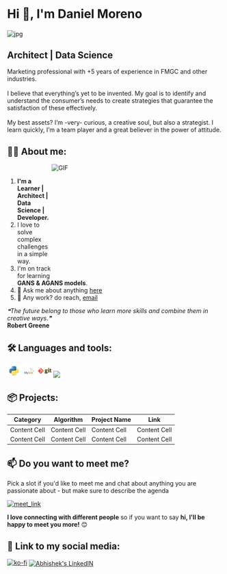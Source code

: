 # Hi 👋, I'm Daniel Moreno</h1>

<img align="center" alt="jpg" src="https://github.com/moreno32/moreno32/blob/main/reports/figures/banner.png" width="1000" height="523.333" /><br>

## Architect | Data Science</h3>

<div align="left">
Marketing professional with +5 years of experience in FMGC and other industries.<br>
<br>
I believe that everything’s yet to be invented. My goal is to identify and understand the consumer’s needs to create strategies that guarantee the satisfaction of these effectively.<br>
<br>
My best assets? I’m -very- curious, a creative soul, but also a strategist. I learn quickly, I’m a team player and a great believer in the power of attitude.

## 🙋‍♂️ About me:</h3>
  
<img align="right" alt="GIF" src="https://github.com/abhisheknaiidu/abhisheknaiidu/blob/master/code.gif?raw=true" width="400" height="256" /><br>

1. **I'm a Learner | Architect | Data Science | Developer.**
2. I love to solve complex challenges in a simple way.
3. I'm on track for learning **GANS & AGANS models**.
4. 💬 Ask me about anything [here](https://www.linkedin.com/in/dmoreno-ai)
5. 💼 Any work? do reach, [email](mailto:danielmoreno3291@gmail.com)

  
<i>❝The future belong to those who learn more skills and combine them in creative ways.❞</i><br>
**Robert Greene**


## 🛠️ Languages and tools:</h3>

<code><img height="32" src="https://raw.githubusercontent.com/github/explore/80688e429a7d4ef2fca1e82350fe8e3517d3494d/topics/python/python.png"></code>
<code><img height="32" src="https://raw.githubusercontent.com/github/explore/80688e429a7d4ef2fca1e82350fe8e3517d3494d/topics/mysql/mysql.png"></code>
<code><img height="32" src="https://raw.githubusercontent.com/github/explore/80688e429a7d4ef2fca1e82350fe8e3517d3494d/topics/git/git.png"></code>
<code><img height="32" src="https://upload.wikimedia.org/wikipedia/commons/thumb/2/2d/Tensorflow_logo.svg/1200px-Tensorflow_logo.svg.png"></code>

## 📦 Projects:</h3>   

| Category  | Algorithm | Project Name | Link |
| ------------- | ------------- | ------------- | ------------- |
| Content Cell  | Content Cell  | Content Cell  | Content Cell  |
| Content Cell  | Content Cell  | Content Cell  | Content Cell  |


## 📫 Do you want to meet me?</h3>   

Pick a slot if you'd like to meet me and chat about anything you are passionate about - but make sure to describe the agenda

<a href="https://calendly.com/dmoreno-ai/30min" target="_blank"><img width="498" alt="meet_link" src="https://user-images.githubusercontent.com/15426564/144297439-f530f383-e73e-41e0-9914-a9b7d3f432e5.png"></a>
  
<b>I love connecting with different people</b> so if you want to say <b>hi, I'll be happy to meet you more!</b> 😊</em>


## 📧 Link to my social media:</h3>  

  [![ko-fi](https://ko-fi.com/img/githubbutton_sm.svg)](https://ko-fi.com/dmoreno_ai)
  <a href="https://www.linkedin.com/in/dmoreno-ai/">
  <img align="center" alt="Abhishek's LinkedIN" width="42px" src="https://raw.githubusercontent.com/peterthehan/peterthehan/master/assets/linkedin.svg" />
